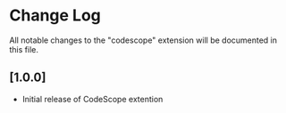 # Change Log

All notable changes to the "codescope" extension will be documented in this file.

## [1.0.0]

- Initial release of CodeScope extention